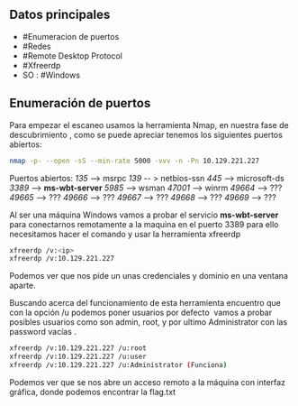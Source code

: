 ## Datos principales

* #Enumeracion de puertos
* #Redes
* #Remote Desktop Protocol
* #Xfreerdp
* SO : #Windows

## Enumeración de puertos

Para  empezar el escaneo usamos la herramienta Nmap, en nuestra fase de descubrimiento , como se puede apreciar tenemos los siguientes puertos abiertos:

```bash
nmap -p- --open -sS --min-rate 5000 -vvv -n -Pn 10.129.221.227
```

Puertos abiertos:
	 *135* -->  msrpc
	 *139* -- > netbios-ssn
	 *445* --> microsoft-ds
	 *3389* --> **ms-wbt-server**
	 *5985* --> wsman 
	 *47001* --> winrm
	 *49664* --> ???
	 *49665* --> ???
	 *49666* --> ???
	 *49667* --> ???
	 *49668* --> ???
	 *49669* --> ???

Al ser una máquina Windows vamos a probar el servicio **ms-wbt-server** para conectarnos remotamente a la maquina en el puerto 3389 para ello necesitamos hacer el comando y usar la herramienta xfreerdp

```bash
xfreerdp /v:<ip>
xfreerdp /v:10.129.221.227
```

Podemos ver que nos pide un unas credenciales y dominio en una ventana aparte.

Buscando acerca del funcionamiento de esta herramienta encuentro que con la opción /u podemos poner usuarios por defecto  vamos a probar posibles usuarios como son admin, root, y por ultimo Administrator con las password vacías .

```bash
xfreerdp /v:10.129.221.227 /u:root
xfreerdp /v:10.129.221.227 /u:user
xfreerdp /v:10.129.221.227 /u:Administrator (Funciona)
```

Podemos ver que se nos abre un acceso remoto a la máquina con interfaz gráfica, donde podemos encontrar la flag.txt